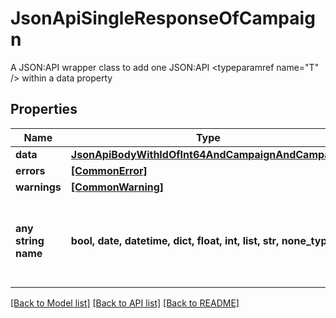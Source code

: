 # JsonApiSingleResponseOfCampaign

A JSON:API wrapper class to add one JSON:API <typeparamref name=\"T\" /> within a data property

## Properties
Name | Type | Description | Notes
------------ | ------------- | ------------- | -------------
**data** | [**JsonApiBodyWithIdOfInt64AndCampaignAndCampaign**](JsonApiBodyWithIdOfInt64AndCampaignAndCampaign.md) |  | 
**errors** | [**[CommonError]**](CommonError.md) |  | [optional] 
**warnings** | [**[CommonWarning]**](CommonWarning.md) |  | [optional] 
**any string name** | **bool, date, datetime, dict, float, int, list, str, none_type** | any string name can be used but the value must be the correct type | [optional]

[[Back to Model list]](../README.md#documentation-for-models) [[Back to API list]](../README.md#documentation-for-api-endpoints) [[Back to README]](../README.md)


